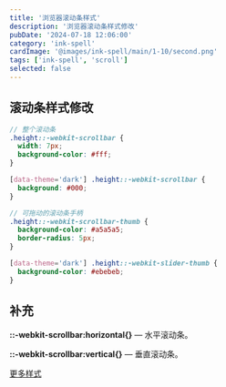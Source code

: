 ```yaml
---
title: '浏览器滚动条样式'
description: '浏览器滚动条样式修改'
pubDate: '2024-07-18 12:06:00'
category: 'ink-spell'
cardImage: '@images/ink-spell/main/1-10/second.png'
tags: ['ink-spell', 'scroll']
selected: false
---
```


## 滚动条样式修改

```scss
// 整个滚动条
.height::-webkit-scrollbar {
  width: 7px;
  background-color: #fff;
}

[data-theme='dark'] .height::-webkit-scrollbar {
  background: #000;
}

// 可拖动的滚动条手柄
.height::-webkit-scrollbar-thumb {
  background-color: #a5a5a5;
  border-radius: 5px;
}

[data-theme='dark'] .height::-webkit-slider-thumb {
  background-color: #ebebeb;
}
```

## 补充

**::-webkit-scrollbar:horizontal{}** — 水平滚动条。

**::-webkit-scrollbar:vertical{}** — 垂直滚动条。

[更多样式](https://developer.mozilla.org/en-US/docs/Web/CSS/::-webkit-scrollbar)

